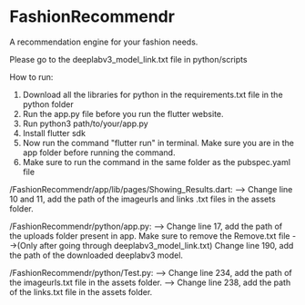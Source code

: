 # FashionRecommendr
A recommendation engine for your fashion needs.


Please go to the deeplabv3_model_link.txt file in python/scripts

How to run:
1. Download all the libraries for python in the requirements.txt file in the python folder
2. Run the app.py file before you run the flutter website.
3. Run python3 path/to/your/app.py   
4. Install flutter sdk
5. Now run the command "flutter run" in terminal. Make sure you are in the app folder before running the command.
6. Make sure to run the command in the same folder as the pubspec.yaml file


/FashionRecommendr/app/lib/pages/Showing_Results.dart:
  --> Change line 10 and 11, add the path of the imageurls and links .txt files in the assets folder.

/FashionRecommendr/python/app.py:
  --> Change line 17, add the path of the uploads folder present in app. Make sure to remove the Remove.txt file
  -->(Only after going through deeplabv3_model_link.txt) Change line 190, add the path of the downloaded deeplabv3 model.

/FashionRecommendr/python/Test.py:
  --> Change line 234, add the path of the imageurls.txt file in the assets folder.
  --> Change line 238, add the path of the links.txt file in the assets folder.
